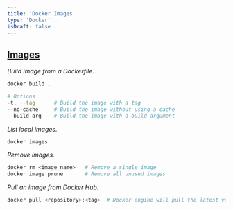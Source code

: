 ```yaml
---
title: 'Docker Images'
type: 'Docker'
isDraft: false
---
```


## [Images](#images)

_Build image from a Dockerfile._

```sh
docker build .

# Options
-t, --tag      # Build the image with a tag
--no-cache     # Build the image without using a cache
--build-arg    # Build the image with a build argument
```

_List local images._

```sh
docker images
```

_Remove images._

```sh
docker rm <image_name>   # Remove a single image
docker image prune       # Remove all unused images
```

_Pull an image from Docker Hub._

```sh
docker pull <repository>:<tag>  # Docker engine will pull the latest version if tag is omitted
```
